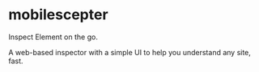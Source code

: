 # mobilescepter
Inspect Element on the go.

A web-based inspector with a simple UI to help you understand any site, fast.
